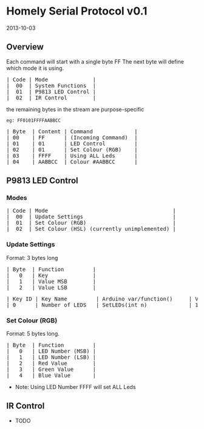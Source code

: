# Homely Serial Protocol v0.1
2013-10-03

## Overview

Each command will start with a single byte FF
The next byte will define which mode it is using.

<pre>
| Code | Mode              |
|  00  | System Functions  |
|  01  | P9813 LED Control |
|  02  | IR Control        |
</pre>

the remaining bytes in the stream are purpose-specific

```eg: FF0101FFFFAABBCC```

<pre>
| Byte  | Content | Command             |
| 00    | FF      | (Incoming Command)  |
| 01    | 01      | LED Control         |
| 02    | 01      | Set Colour (RGB)    |
| 03    | FFFF    | Using ALL Leds      |
| 04    | AABBCC  | Colour #AABBCC      |
</pre>

## P9813 LED Control

### Modes

<pre>
| Code | Mode             							|
|  00  | Update Settings  							|
|  01  | Set Colour (RGB) 							|
|  02  | Set Colour (HSL) (currently unimplemented) |
</pre>

### Update Settings

Format: 3 bytes long

<pre>
| Byte  | Function         |
|   0   | Key              |
|   1   | Value MSB        |
|   2   | Value LSB        |
</pre>

<pre>
| Key ID | Key Name         | Arduino var/function()     | Values      |
| 0      | Number of LEDS   | SetLEDs(int n)             | 1..65,534   |
</pre>

### Set Colour (RGB)

Format: 5 bytes long. 

<pre>
| Byte  | Function         |
|   0   | LED Number (MSB) |
|   1   | LED Number (LSB) |
|   2   | Red Value 	   |
|   3   | Green Value      |
|   4   | Blue Value       |
</pre>

* Note: Using LED Number FFFF will set ALL Leds


## IR Control

* TODO
